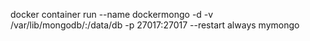 docker container run --name dockermongo -d -v /var/lib/mongodb/:/data/db -p 27017:27017 --restart always  mymongo
